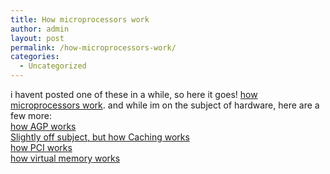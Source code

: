 ```yaml
---
title: How microprocessors work
author: admin
layout: post
permalink: /how-microprocessors-work/
categories:
  - Uncategorized
---
```

i havent posted one of these in a while, so here it goes! [how microprocessors work][1]. and while im on the subject of hardware, here are a few more:  
[how AGP works][2]  
[Slightly off subject, but how Caching works][3]  
[how PCI works][4]  
[how virtual memory works][5]

 [1]: http://computer.howstuffworks.com/microprocessor.htm
 [2]: http://computer.howstuffworks.com/agp.htm
 [3]: http://computer.howstuffworks.com/cache.htm
 [4]: http://computer.howstuffworks.com/pci.htm
 [5]: http://computer.howstuffworks.com/virtual-memory.htm